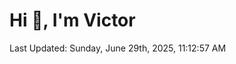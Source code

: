 <h1>Hi 👋, I'm Victor </h1>

<!--RECENT_ACTIVITY:start-->
<!--RECENT_ACTIVITY:end-->

<!--RECENT_ACTIVITY:last_update-->
Last Updated: Sunday, June 29th, 2025, 11:12:57 AM
<!--RECENT_ACTIVITY:last_update_end-->
